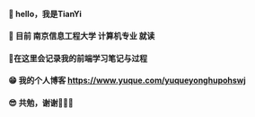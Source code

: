 #### 🎊 hello，我是TianYi
#### 🫡 目前 南京信息工程大学 计算机专业 就读
#### 🚕在这里会记录我的前端学习笔记与过程
#### 😁 我的个人博客 https://www.yuque.com/yuqueyonghupohswj
#### 😎 共勉，谢谢🐬🐬🐬

<!---
ztygod/ztygod is a ✨ special ✨ repository because its `README.md` (this file) appears on your GitHub profile.
You can click the Preview link to take a look at your changes.
--->
